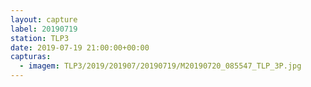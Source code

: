 ```yaml
---
layout: capture
label: 20190719
station: TLP3
date: 2019-07-19 21:00:00+00:00
capturas:
  - imagem: TLP3/2019/201907/20190719/M20190720_085547_TLP_3P.jpg
---
```


